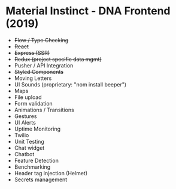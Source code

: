 # Material Instinct - DNA Frontend (2019)

- <del>Flow / Type Checking<del>
- <del>React<del>
- <del>Express (SSR)<del>
- <del>Redux (project specific data mgmt)<del>
- Pusher / API Integration
- <del>Styled Components<del>
- Moving Letters
- UI Sounds (proprietary: "nom install beeper")
- Maps
- File upload
- Form validation
- Animations / Transitions
- Gestures
- UI Alerts
- Uptime Monitoring
- Twilio
- Unit Testing
- Chat widget
- Chatbot
- Feature Detection
- Benchmarking
- Header tag injection (Helmet)
- Secrets management
